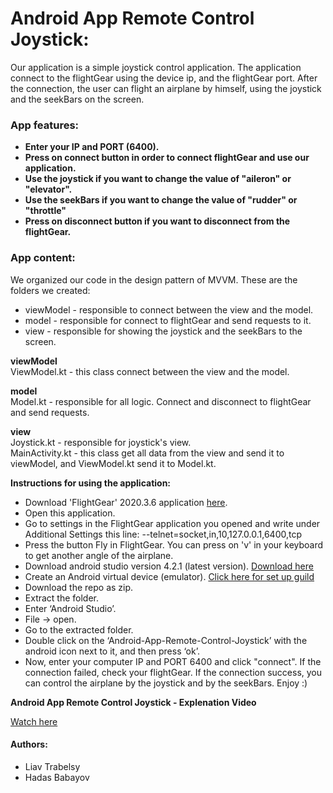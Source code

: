 # Android App Remote Control Joystick:

Our application is a simple joystick control application.
The application connect to the flightGear using the device ip, and the flightGear port.
After the connection, the user can flight an airplane by himself, using the joystick and the seekBars on the screen.

### App features:
  - **Enter your IP and PORT (6400).**
  - **Press on connect button in order to connect flightGear and use our application.**
  - **Use the joystick if you want to change the value of "aileron" or "elevator".**
  - **Use the seekBars if you want to change the value of "rudder" or "throttle"** 
  - **Press on disconnect button if you want to disconnect from the flightGear.**
  

### App content:
 We organized our code in the design pattern of MVVM. These are the folders we created:
* viewModel - responsible to connect between the view and the model.<br/>
* model - responsible for connect to flightGear and send requests to it.<br/>
* view - responsible for showing the joystick and the seekBars to the screen.<br/>

**viewModel**<br/>
   ViewModel.kt - this class connect between the view and the model.<br/>

**model**<br/>
   Model.kt - responsible for all logic. Connect and disconnect to flightGear and send requests.<br/>
		
**view**<br/>
   Joystick.kt - responsible for joystick's view.<br/>
   MainActivity.kt - this class get all data from the view and send it to viewModel, and ViewModel.kt send it to Model.kt.
    

**Instructions for using the application:**
- Download 'FlightGear' 2020.3.6 application [here](https://www.flightgear.org/).
- Open this application.
- Go to settings in the FlightGear application you opened and write under Additional Settings this line:
  --telnet=socket,in,10,127.0.0.1,6400,tcp
- Press the button Fly in FlightGear. You can press on 'v' in your keyboard to get another angle of the airplane.
- Download android studio version 4.2.1 (latest version). [Download here](https://developer.android.com/studio)
- Create an Android virtual device (emulator). [Click here for set up guild](https://developer.android.com/codelabs/kotlin-android-training-get-started?index=..%2F..android-kotlin-fundamentals#5)
- Download the repo as zip.
- Extract the folder.
- Enter ‘Android Studio’.
- File -> open.
- Go to the extracted folder.
- Double click on the ‘Android-App-Remote-Control-Joystick’ with the android icon next to it, and then press ‘ok’.
- Now, enter your computer IP and PORT 6400 and click "connect". If the connection failed, check your flightGear. If the connection success, you can control the airplane by the joystick and by the seekBars.
Enjoy :)

**Android App Remote Control Joystick - Explenation Video**

[Watch here](https://youtu.be/owsB-WZnpNY)

#### Authors:
* Liav Trabelsy
* Hadas Babayov
